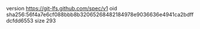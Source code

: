 version https://git-lfs.github.com/spec/v1
oid sha256:56f4a7e6cf088bbb8b32065268482184978e9036636e4941ca2bdffdcfdd6553
size 293
